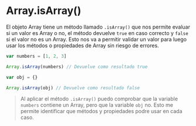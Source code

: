 # Array.isArray()

El objeto Array tiene un método llamado `.isArray()` que nos permite evaluar si un valor es Array o no, el método devuelve `true` en caso correcto y `false` si el valor no es un Array. Esto nos va a permitir validar un valor para luego usar los métodos o propiedades de Array sin riesgo de errores.


```js
var numbers = [1, 2, 3]

Array.isArray(numbers) // Devuelve como resultado true

var obj = {}

Array.isArray(obj) // Devuelve como resultado false
```

> Al aplicar el método `.isArray()` puedo comprobar que la variable `numbers` contiene un Array, pero que la variable `obj` no. Esto me permite identificar que métodos y propiedades podre usar en cada caso.


